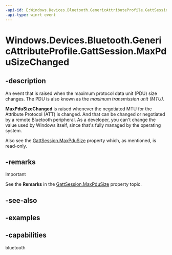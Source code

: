 ```yaml
---
-api-id: E:Windows.Devices.Bluetooth.GenericAttributeProfile.GattSession.MaxPduSizeChanged
-api-type: winrt event
---
```


<!-- Event syntax.
public event TypedEventHandler MaxPduSizeChanged<GattSession, object>
-->

# Windows.Devices.Bluetooth.GenericAttributeProfile.GattSession.MaxPduSizeChanged

## -description
An event that is raised when the maximum protocol data unit (PDU) size changes. The PDU is also known as the *maximum transmission unit (MTU)*.

**MaxPduSizeChanged** is raised whenever the negotiated MTU for the Attribute Protocol (ATT) is changed. And that can be changed or negotiated by a remote Bluetooth peripheral. As a developer, you can't change the value used by Windows itself, since that's fully managed by the operating system.

Also see the [GattSession.MaxPduSize](/uwp/api/windows.devices.bluetooth.genericattributeprofile.gattsession.maxpdusize) property which, as mentioned, is read-only.

## -remarks

> [!IMPORTANT]
> See the **Remarks** in the [GattSession.MaxPduSize](/uwp/api/windows.devices.bluetooth.genericattributeprofile.gattsession.maxpdusize) property topic.

## -see-also

## -examples

## -capabilities
bluetooth